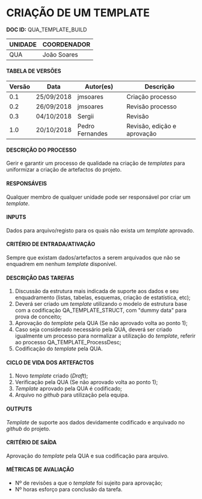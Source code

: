 # CRIAÇÃO DE UM TEMPLATE

**DOC ID:**  QUA_TEMPLATE_BUILD

| UNIDADE | COORDENADOR |
|---------|-------------|
|    QUA   | João Soares |

#### TABELA DE VERSÕES

| Versão | Data | Autor(es) | Descrição
|---|---|---|---
|0.1 | 25/09/2018 | jmsoares | Criação processo
|0.2 | 26/09/2018 | jmsoares | Revisão processo
|0.3 | 04/10/2018 | Sergii | Revisão
|1.0 | 20/10/2018 | Pedro Fernandes | Revisão, edição e aprovação

#### DESCRIÇÃO DO PROCESSO

Gerir e garantir um processo de qualidade na criação de *templates* para uniformizar a criação de artefactos do projeto.

#### RESPONSÁVEIS

Qualquer membro de qualquer unidade pode ser responsável por criar um *template*.

#### INPUTS

Dados para arquivo/registo para os quais não exista um *template* aprovado.

#### CRITÉRIO DE ENTRADA/ATIVAÇÃO

Sempre que existam dados/artefactos a serem arquivados que não se enquadrem em nenhum *template* disponível.

#### DESCRIÇÃO DAS TAREFAS

1. Discussão da estrutura mais indicada de suporte aos dados e seu enquadramento (listas, tabelas, esquemas, criação de estatística, etc);
2. Deverá ser criado um *template* utilizando o modelo de estrutura base com a codificação QA_TEMPLATE_STRUCT, com "dummy data" para prova de conceito;
3. Aprovação do *template* pela QUA (Se não aprovado volta ao ponto 1);
4. Caso seja considerado necessário pela QUA, deverá ser criado igualmente um processo para normalizar a utilização do *template*, referir ao processo QA_TEMPLATE_ProcessDesc;
5. Codificação do *template* pela QUA.

#### CICLO DE VIDA DOS ARTEFACTOS

1. Novo *template* criado (*Draft*);
2. Verificação pela QUA (Se não aprovado volta ao ponto 1);
3. *Template* aprovado pela QUA é codificado;
4. Arquivo no *github* para utilização pela equipa.

#### OUTPUTS

*Template* de suporte aos dados devidamente codificado e arquivado no *github* do projeto.

#### CRITÉRIO DE SAÍDA

Aprovação do *template* pela QUA e sua codificação para arquivo.

#### MÉTRICAS DE AVALIAÇÃO

* Nº de revisões a que o *template* foi sujeito para aprovação;
* Nº horas esforço para conclusão da tarefa.